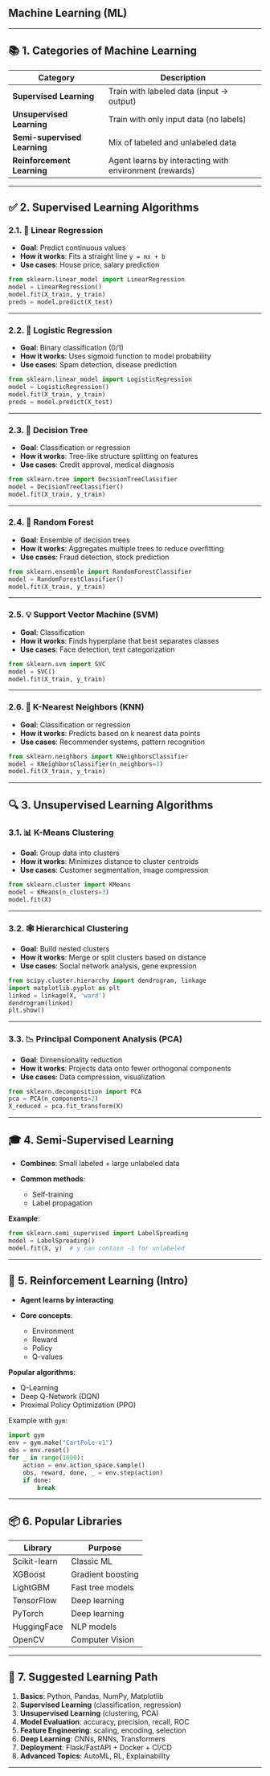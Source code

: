 ## Machine Learning (ML)

---

## 📚 1. Categories of Machine Learning

| Category                     | Description                                            |
| ---------------------------- | ------------------------------------------------------ |
| **Supervised Learning**      | Train with labeled data (input → output)               |
| **Unsupervised Learning**    | Train with only input data (no labels)                 |
| **Semi-supervised Learning** | Mix of labeled and unlabeled data                      |
| **Reinforcement Learning**   | Agent learns by interacting with environment (rewards) |

---

## ✅ 2. Supervised Learning Algorithms

### 2.1. 🔢 Linear Regression

* **Goal**: Predict continuous values
* **How it works**: Fits a straight line `y = mx + b`
* **Use cases**: House price, salary prediction

```python
from sklearn.linear_model import LinearRegression
model = LinearRegression()
model.fit(X_train, y_train)
preds = model.predict(X_test)
```

---

### 2.2. 🔢 Logistic Regression

* **Goal**: Binary classification (0/1)
* **How it works**: Uses sigmoid function to model probability
* **Use cases**: Spam detection, disease prediction

```python
from sklearn.linear_model import LogisticRegression
model = LogisticRegression()
model.fit(X_train, y_train)
preds = model.predict(X_test)
```

---

### 2.3. 🌳 Decision Tree

* **Goal**: Classification or regression
* **How it works**: Tree-like structure splitting on features
* **Use cases**: Credit approval, medical diagnosis

```python
from sklearn.tree import DecisionTreeClassifier
model = DecisionTreeClassifier()
model.fit(X_train, y_train)
```

---

### 2.4. 🌲 Random Forest

* **Goal**: Ensemble of decision trees
* **How it works**: Aggregates multiple trees to reduce overfitting
* **Use cases**: Fraud detection, stock prediction

```python
from sklearn.ensemble import RandomForestClassifier
model = RandomForestClassifier()
model.fit(X_train, y_train)
```

---

### 2.5. 💡 Support Vector Machine (SVM)

* **Goal**: Classification
* **How it works**: Finds hyperplane that best separates classes
* **Use cases**: Face detection, text categorization

```python
from sklearn.svm import SVC
model = SVC()
model.fit(X_train, y_train)
```

---

### 2.6. 🧠 K-Nearest Neighbors (KNN)

* **Goal**: Classification or regression
* **How it works**: Predicts based on k nearest data points
* **Use cases**: Recommender systems, pattern recognition

```python
from sklearn.neighbors import KNeighborsClassifier
model = KNeighborsClassifier(n_neighbors=3)
model.fit(X_train, y_train)
```

---

## 🔍 3. Unsupervised Learning Algorithms

### 3.1. 📊 K-Means Clustering

* **Goal**: Group data into clusters
* **How it works**: Minimizes distance to cluster centroids
* **Use cases**: Customer segmentation, image compression

```python
from sklearn.cluster import KMeans
model = KMeans(n_clusters=3)
model.fit(X)
```

---

### 3.2. 🕸️ Hierarchical Clustering

* **Goal**: Build nested clusters
* **How it works**: Merge or split clusters based on distance
* **Use cases**: Social network analysis, gene expression

```python
from scipy.cluster.hierarchy import dendrogram, linkage
import matplotlib.pyplot as plt
linked = linkage(X, 'ward')
dendrogram(linked)
plt.show()
```

---

### 3.3. 📉 Principal Component Analysis (PCA)

* **Goal**: Dimensionality reduction
* **How it works**: Projects data onto fewer orthogonal components
* **Use cases**: Data compression, visualization

```python
from sklearn.decomposition import PCA
pca = PCA(n_components=2)
X_reduced = pca.fit_transform(X)
```

---

## 🎓 4. Semi-Supervised Learning

* **Combines**: Small labeled + large unlabeled data
* **Common methods**:

  * Self-training
  * Label propagation

**Example**:

```python
from sklearn.semi_supervised import LabelSpreading
model = LabelSpreading()
model.fit(X, y)  # y can contain -1 for unlabeled
```

---

## 🧠 5. Reinforcement Learning (Intro)

* **Agent learns by interacting**
* **Core concepts**:

  * Environment
  * Reward
  * Policy
  * Q-values

**Popular algorithms**:

* Q-Learning
* Deep Q-Network (DQN)
* Proximal Policy Optimization (PPO)

Example with `gym`:

```python
import gym
env = gym.make("CartPole-v1")
obs = env.reset()
for _ in range(1000):
    action = env.action_space.sample()
    obs, reward, done, _ = env.step(action)
    if done:
        break
```

---

## 📦 6. Popular Libraries

| Library      | Purpose           |
| ------------ | ----------------- |
| Scikit-learn | Classic ML        |
| XGBoost      | Gradient boosting |
| LightGBM     | Fast tree models  |
| TensorFlow   | Deep learning     |
| PyTorch      | Deep learning     |
| HuggingFace  | NLP models        |
| OpenCV       | Computer Vision   |

---

## 🚀 7. Suggested Learning Path

1. **Basics**: Python, Pandas, NumPy, Matplotlib
2. **Supervised Learning** (classification, regression)
3. **Unsupervised Learning** (clustering, PCA)
4. **Model Evaluation**: accuracy, precision, recall, ROC
5. **Feature Engineering**: scaling, encoding, selection
6. **Deep Learning**: CNNs, RNNs, Transformers
7. **Deployment**: Flask/FastAPI + Docker + CI/CD
8. **Advanced Topics**: AutoML, RL, Explainability

---


